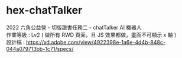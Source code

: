 # hex-chatTalker
2022 六角公益營 - 切版證書任務二 - chatTalker AI 機器人  
作業等級 : Lv2 ( 做所有 RWD 頁面，且 JS 效果都做，畫面不可顯示 x 軸 )  
設計稿 : https://xd.adobe.com/view/4922398e-1a6e-4d4b-848c-044a079713bb-1c71/specs/
